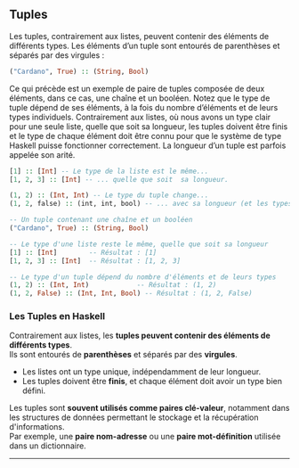 ## Tuples
Les tuples, contrairement aux listes, peuvent contenir des éléments de différents types. Les éléments d’un tuple sont entourés de parenthèses et séparés par des virgules :
```haskell
("Cardano", True) :: (String, Bool)
```
Ce qui précède est un exemple de paire de tuples composée de deux éléments, dans ce cas, une chaîne et un booléen. Notez que le type de tuple dépend de ses éléments, à la fois du nombre d’éléments et de leurs types individuels. Contrairement aux listes, où nous avons un type clair pour une seule liste, quelle que soit sa longueur, les tuples doivent être finis et le type de chaque élément doit être connu pour que le système de type Haskell puisse fonctionner correctement. La longueur d’un tuple est parfois appelée son arité.
```haskell
[1] :: [Int] -- Le type de la liste est le même...
[1, 2, 3] :: [Int] -- ... quelle que soit  sa longueur.

(1, 2) :: (Int, Int) -- Le type du tuple change...
(1, 2, false) :: (int, int, bool) -- ... avec sa longueur (et les types d’éléments).
```
```haskell
-- Un tuple contenant une chaîne et un booléen
("Cardano", True) :: (String, Bool)

-- Le type d'une liste reste le même, quelle que soit sa longueur
[1] :: [Int]        -- Résultat : [1]
[1, 2, 3] :: [Int]  -- Résultat : [1, 2, 3]

-- Le type d'un tuple dépend du nombre d'éléments et de leurs types
(1, 2) :: (Int, Int)            -- Résultat : (1, 2)
(1, 2, False) :: (Int, Int, Bool) -- Résultat : (1, 2, False)
```

### **Les Tuples en Haskell**
Contrairement aux listes, les **tuples peuvent contenir des éléments de différents types**.  
Ils sont entourés de **parenthèses** et séparés par des **virgules**.

- Les listes ont un type unique, indépendamment de leur longueur.  
- Les tuples doivent être **finis**, et chaque élément doit avoir un type bien défini.

Les tuples sont **souvent utilisés comme paires clé-valeur**, notamment dans les structures de données permettant le stockage et la récupération d'informations.  
Par exemple, une **paire nom-adresse** ou une **paire mot-définition** utilisée dans un dictionnaire.

---
